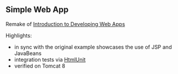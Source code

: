 ## Simple Web App
Remake of [Introduction to Developing Web Apps](https://netbeans.org/kb/docs/web/quickstart-webapps.html)

Highlights:
* in sync with the original example showcases the use of JSP and JavaBeans
* integration tests via [HtmlUnit](http://htmlunit.sourceforge.net)
* verified on Tomcat 8
